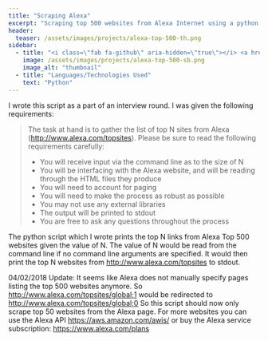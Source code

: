 ```yaml
---
title: "Scraping Alexa"
excerpt: "Scraping top 500 websites from Alexa Internet using a python script."
header:
  teaser: /assets/images/projects/alexa-top-500-th.png
sidebar:
  - title: "<i class=\"fab fa-github\" aria-hidden=\"true\"></i> <a href=\"https://github.com/yashketkar/AlexaTop500\">GitHub Repo</a>"
    image: /assets/images/projects/alexa-top-500-sb.png
    image_alt: "thumbnail"
  - title: "Languages/Technologies Used"
    text: "Python"
---
```

I wrote this script as a part of an interview round. I was given the following requirements:

> The task at hand is to gather the list of top N sites from Alexa (http://www.alexa.com/topsites).  Please be sure to read the following requirements carefully:
> * You will receive input via the command line as to the size of N
> * You will be interfacing with the Alexa website, and will be reading through the HTML files they produce
> * You will need to account for paging
> * You will need to make the process as robust as possible
> * You may not use any external libraries
> * The output will be printed to stdout
> * You are free to ask any questions throughout the process

The python script which I wrote prints the top N links from Alexa Top 500 websites given the value of N. The value of N would be read from the command line if no command line arguments are specified. It would then print the top N websites from http://www.alexa.com/topsites to stdout.

04/02/2018 Update:
It seems like Alexa does not manually specify pages listing the top 500 websites anymore.
So http://www.alexa.com/topsites/global;1 would be redirected to http://www.alexa.com/topsites/global;0
So this script should now only scrape top 50 websites from the Alexa page.
For more websites you can use the Alexa API https://aws.amazon.com/awis/ or buy the Alexa service subscription: https://www.alexa.com/plans
